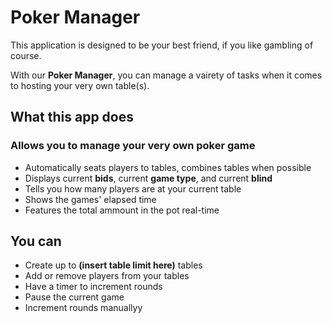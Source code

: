 # Poker Manager


This application is designed to be your best friend, if you like gambling of course. 

With our **Poker Manager**, you can manage a vairety of tasks when it comes to hosting your very own table(s). 

## What this app does

### Allows you to manage your very own poker game 

- Automatically seats players to tables, combines tables when possible
- Displays current **bids**, current **game type**, and current **blind**
- Tells you how many players are at your current table
- Shows the games' elapsed time
- Features the total ammount in the pot real-time

## You can
- Create up to **(insert table limit here)** tables
- Add or remove players from your tables
- Have a timer to increment rounds
- Pause the current game
- Increment rounds manuallyy